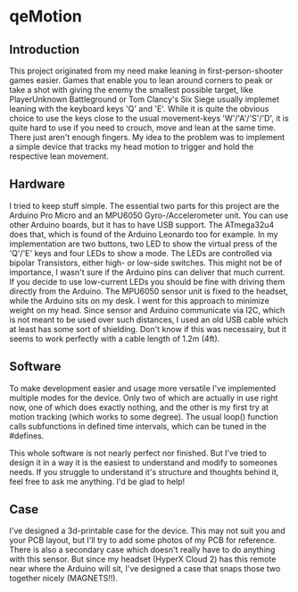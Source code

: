 # qeMotion

## Introduction
This project originated from my need make leaning in first-person-shooter games easier. Games that enable you to lean around corners to peak or take a shot with giving the enemy the smallest possible target, like PlayerUnknown Battleground or Tom Clancy's Six Siege usually implemet leaning with the keyboard keys 'Q' and 'E'. While it is quite the obvious choice to use the keys close to the usual movement-keys 'W'/'A'/'S'/'D', it is quite hard to use if you need to crouch, move and lean at the same time. There just aren't enough fingers.
My idea to the problem was to implement a simple device that tracks my head motion to trigger and hold the respective lean movement.

## Hardware
I tried to keep stuff simple. The essential two parts for this project are the Arduino Pro Micro and an MPU6050 Gyro-/Accelerometer unit. You can use other Arduino boards, but it has to have USB support. The ATmega32u4 does that, which is found of the Arduino Leonardo too for example.
In my implementation are two buttons, two LED to show the virtual press of the 'Q'/'E' keys and four LEDs to show a mode. The LEDs are controlled via bipolar Transistors, either high- or low-side switches. This might not be of importance, I wasn't sure if the Arduino pins can deliver that much current. If you decide to use low-current LEDs you should be fine with driving them directly from the Arduino.
The MPU6050 sensor unit is fixed to the headset, while the Arduino sits on my desk. I went for this approach to minimize weight on my head. Since sensor and Arduino communicate via I2C, which is not meant to be used over such distances, I used an old USB cable which at least has some sort of shielding. Don't know if this was necessairy, but it seems to work perfectly with a cable length of 1.2m (4ft).

## Software
To make development easier and usage more versatile I've implemented multiple modes for the device. Only two of which are actually in use right now, one of which does exactly nothing, and the other is my first try at motion tracking (which works to some degree).
The usual loop() function calls subfunctions in defined time intervals, which can be tuned in the #defines.

This whole software is not nearly perfect nor finished. But I've tried to design it in a way it is the easiest to understand and modify to someones needs. If you struggle to understand it's structure and thoughts behind it, feel free to ask me anything. I'd be glad to help!

## Case
I've designed a 3d-printable case for the device. This may not suit you and your PCB layout, but I'll try to add some photos of my PCB for reference.
There is also a secondary case which doesn't really have to do anything with this sensor. But since my headset (HyperX Cloud 2) has this remote near where the Arduino will sit, I've designed a case that snaps those two together nicely (MAGNETS!!).
